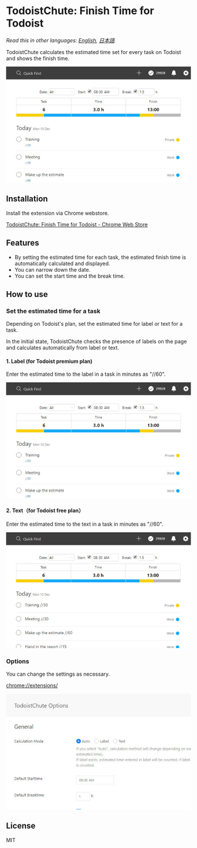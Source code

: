 # TodoistChute: Finish Time for Todoist

*Read this in other languages: [English](README.md), [日本語](README.ja.md).*

TodoistChute calculates the estimated time set for every task on Todoist and shows the finish time.

![](ss/en01.jpg)

## Installation

Install the extension via Chrome webstore.

[TodoistChute: Finish Time for Todoist \- Chrome Web Store](https://chrome.google.com/webstore/detail/todoistchute-finish-time/ghllkaandaghmnhgldofdmollpjlefmj)

## Features

* By setting the estimated time for each task, the estimated finish time is automatically calculated and displayed.
* You can narrow down the date.
* You can set the start time and the break time.

## How to use

### Set the estimated time for a task

Depending on Todoist's plan, set the estimated time for label or text for a task.

In the initial state, TodoistChute checks the presence of labels on the page and calculates automatically from label or text.

#### 1. Label (for Todoist premium plan)

Enter the estimated time to the label in a task in minutes as "//60".

![](ss/en01.jpg)

#### 2. Text（for Todoist free plan）

Enter the estimated time to the text in a task in minutes as "//60".

![](ss/en03.jpg)

### Options

You can change the settings as necessary.

[chrome://extensions/](chrome://extensions/)

![](ss/en04.jpg)

## License

MIT
